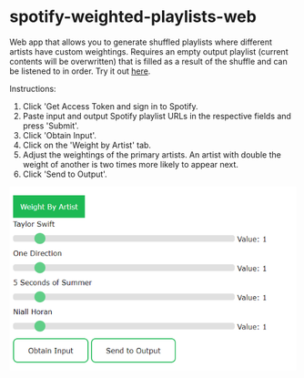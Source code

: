 # spotify-weighted-playlists-web
Web app that allows you to generate shuffled playlists where different artists have custom weightings. Requires an empty output playlist (current contents will be overwritten) that is filled as a result of the shuffle and can be listened to in order. Try it out [here](https://zanderson004.github.io/spotify-weighted-playlists-web/).

Instructions:
1. Click 'Get Access Token and sign in to Spotify.
2. Paste input and output Spotify playlist URLs in the respective fields and press 'Submit'.
3. Click 'Obtain Input'.
4. Click on the 'Weight by Artist' tab.
5. Adjust the weightings of the primary artists. An artist with double the weight of another is two times more likely to appear next.
6. Click 'Send to Output'.

![Screenshot](shuffle.png)
